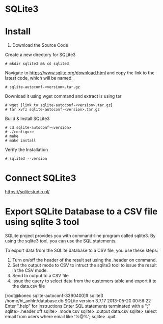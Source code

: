 # SQLite3

# Install

1. Download the Source Code

Create a new directory for SQLite3
```
# mkdir sqlite3 && cd sqlite3
```

Navigate to https://www.sqlite.org/download.html and copy the link to the latest code, which will be named:
```
# sqlite-autoconf-<version>.tar.gz
```

Download it using wget command and extract is using tar
```
# wget [link to sqlite-autoconf-<version>.tar.gz]
# tar xvfz sqlite-autoconf-<version>.tar.gz
```

Build & Install SQLite3
```
# cd sqlite-autoconf-<version>
# ./configure
# make
# make install
```
Verify the Installation
```
# sqlite3 --version
```

# Connect SQLite3
https://sqlitestudio.pl/


# Export SQLite Database to a CSV file using sqlite 3 tool
SQLite project provides you with command-line program called sqlite3. By using the sqlite3 tool, you can use the SQL statements.

To export data from the SQLite database to a CSV file, you use these steps:
1. Turn on/off the header of the result set using the .header on command.
2. Set the output mode to CSV to intruct the sqlite3 tool to issue the result in the CSV mode.
3. Send to output to a CSV file
4. Issue the query to select data from the customers table and export it to the data.csv file

[root@konec sqlite-autoconf-3390400]# sqlite3 /home/ht_anhln/database.db 
SQLite version 3.7.17 2013-05-20 00:56:22
Enter ".help" for instructions
Enter SQL statements terminated with a ";"
sqlite> .header off
sqlite> .mode csv
sqlite> .output data.csv
sqlite> select email from users where email like '%@%';
sqlite> .quit

